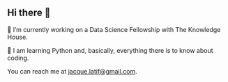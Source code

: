 ## Hi there 👋
🔭 I’m currently working on a Data Science Fellowship with The Knowledge House. 

🌱 I am learning Python and, basically, everything there is to know about coding. 

You can reach me at jacque.latif@gmail.com. 
<!--
**Jacqs395/Jacqs395** is a ✨ _special_ ✨ repository because its `README.md` (this file) appears on your GitHub profile.

Here are some ideas to get you started:

## 🔭 I’m currently working on a Data Science Fellowshing with The Knowledge House. 
##🌱 I’m currently learning Python and, basically, everything there is to know about coding. 
- 👯 I’m looking to collaborate on ...
- 🤔 I’m looking for help with ...
- 💬 Ask me about ...
## 📫 How to reach me: You can reach me at jacque.latif@gmail.com. 
- 😄 Pronouns: ...
- ⚡ Fun fact: ...
-->

